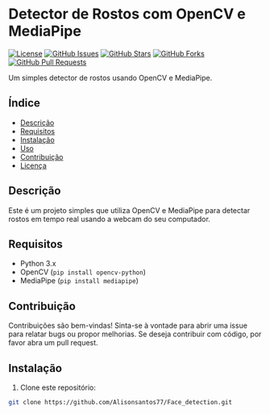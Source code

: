# Detector de Rostos com OpenCV e MediaPipe

[![License](https://img.shields.io/badge/License-MIT-blue.svg)](LICENSE)
[![GitHub Issues](https://img.shields.io/github/issues/Alisonsantos77/Face_detection)](https://github.com/Alisonsantos77/Face_detection/issues)
[![GitHub Stars](https://img.shields.io/github/stars/Alisonsantos77/Face_detection)](https://github.com/Alisonsantos77/Face_detection/stargazers)
[![GitHub Forks](https://img.shields.io/github/forks/Alisonsantos77/Face_detection)](https://github.com/Alisonsantos77/Face_detection/network)
[![GitHub Pull Requests](https://img.shields.io/github/issues-pr/Alisonsantos77/Face_detection)](https://github.com/Alisonsantos77/Face_detection/pulls)

Um simples detector de rostos usando OpenCV e MediaPipe.

## Índice

- [Descrição](#descrição)
- [Requisitos](#requisitos)
- [Instalação](#instalação)
- [Uso](#uso)
- [Contribuição](#contribuição)
- [Licença](#licença)

## Descrição

Este é um projeto simples que utiliza OpenCV e MediaPipe para detectar rostos em tempo real usando a webcam do seu computador.

## Requisitos

- Python 3.x
- OpenCV (`pip install opencv-python`)
- MediaPipe (`pip install mediapipe`)

## Contribuição

Contribuições são bem-vindas! Sinta-se à vontade para abrir uma issue para relatar bugs ou propor melhorias. Se deseja contribuir com código, por favor abra um pull request.


## Instalação

1. Clone este repositório:

```bash
git clone https://github.com/Alisonsantos77/Face_detection.git



